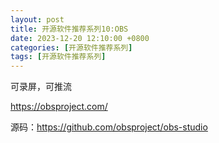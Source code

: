 ```yaml
---
layout: post
title: 开源软件推荐系列10:OBS
date: 2023-12-20 12:10:00 +0800
categories: [开源软件推荐系列]
tags: [开源软件推荐系列]
---
```

可录屏，可推流

<https://obsproject.com/>

源码：<https://github.com/obsproject/obs-studio>